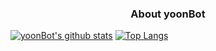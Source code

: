 ### <center> About yoonBot

[![yoonBot's github stats](https://github-readme-stats.vercel.app/api?username=yoonBot)](https://github.com/yoonBot/github-readme-stats)
[![Top Langs](https://github-readme-stats.vercel.app/api/top-langs/?username=yoonBot)](https://github.com/yoonBot/github-readme-stats)
